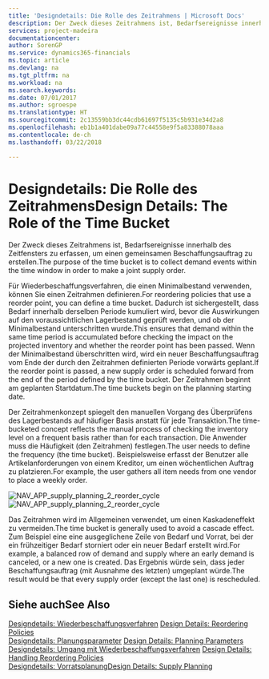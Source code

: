 ```yaml
---
title: 'Designdetails: Die Rolle des Zeitrahmens | Microsoft Docs'
description: Der Zweck dieses Zeitrahmens ist, Bedarfsereignisse innerhalb des Zeitfensters zu erfassen, um einen gemeinsamen Beschaffungsauftrag zu erstellen.
services: project-madeira
documentationcenter: 
author: SorenGP
ms.service: dynamics365-financials
ms.topic: article
ms.devlang: na
ms.tgt_pltfrm: na
ms.workload: na
ms.search.keywords: 
ms.date: 07/01/2017
ms.author: sgroespe
ms.translationtype: HT
ms.sourcegitcommit: 2c13559bb3dc44cdb61697f5135c5b931e34d2a8
ms.openlocfilehash: eb1b1a401dabe09a77c44558e9f5a83388078aaa
ms.contentlocale: de-ch
ms.lasthandoff: 03/22/2018

---
```

# <a name="design-details-the-role-of-the-time-bucket"></a><span data-ttu-id="58798-103">Designdetails: Die Rolle des Zeitrahmens</span><span class="sxs-lookup"><span data-stu-id="58798-103">Design Details: The Role of the Time Bucket</span></span>
<span data-ttu-id="58798-104">Der Zweck dieses Zeitrahmens ist, Bedarfsereignisse innerhalb des Zeitfensters zu erfassen, um einen gemeinsamen Beschaffungsauftrag zu erstellen.</span><span class="sxs-lookup"><span data-stu-id="58798-104">The purpose of the time bucket is to collect demand events within the time window in order to make a joint supply order.</span></span>  
  
 <span data-ttu-id="58798-105">Für Wiederbeschaffungsverfahren, die einen Minimalbestand verwenden, können Sie einen Zeitrahmen definieren.</span><span class="sxs-lookup"><span data-stu-id="58798-105">For reordering policies that use a reorder point, you can define a time bucket.</span></span> <span data-ttu-id="58798-106">Dadurch ist sichergestellt, dass Bedarf innerhalb derselben Periode kumuliert wird, bevor die Auswirkungen auf den voraussichtlichen Lagerbestand geprüft werden, und ob der Minimalbestand unterschritten wurde.</span><span class="sxs-lookup"><span data-stu-id="58798-106">This ensures that demand within the same time period is accumulated before checking the impact on the projected inventory and whether the reorder point has been passed.</span></span> <span data-ttu-id="58798-107">Wenn der Minimalbestand überschritten wird, wird ein neuer Beschaffungsauftrag vom Ende der durch den Zeitrahmen definierten Periode vorwärts geplant.</span><span class="sxs-lookup"><span data-stu-id="58798-107">If the reorder point is passed, a new supply order is scheduled forward from the end of the period defined by the time bucket.</span></span> <span data-ttu-id="58798-108">Der Zeitrahmen beginnt am geplanten Startdatum.</span><span class="sxs-lookup"><span data-stu-id="58798-108">The time buckets begin on the planning starting date.</span></span>  
  
 <span data-ttu-id="58798-109">Der Zeitrahmenkonzept spiegelt den manuellen Vorgang des Überprüfens des Lagerbestands auf häufiger Basis anstatt für jede Transaktion.</span><span class="sxs-lookup"><span data-stu-id="58798-109">The time-bucketed concept reflects the manual process of checking the inventory level on a frequent basis rather than for each transaction.</span></span> <span data-ttu-id="58798-110">Die Anwender muss die Häufigkeit (den Zeitrahmen) festlegen.</span><span class="sxs-lookup"><span data-stu-id="58798-110">The user needs to define the frequency (the time bucket).</span></span> <span data-ttu-id="58798-111">Beispielsweise erfasst der Benutzer alle Artikelanforderungen von einem Kreditor, um einen wöchentlichen Auftrag zu platzieren.</span><span class="sxs-lookup"><span data-stu-id="58798-111">For example, the user gathers all item needs from one vendor to place a weekly order.</span></span>  
  
 <span data-ttu-id="58798-112">![](media/nav_app_supply_planning_2_reorder_cycle.png "NAV_APP_supply_planning_2_reorder_cycle")</span><span class="sxs-lookup"><span data-stu-id="58798-112">![](media/nav_app_supply_planning_2_reorder_cycle.png "NAV_APP_supply_planning_2_reorder_cycle")</span></span>  
  
 <span data-ttu-id="58798-113">Das Zeitrahmen wird im Allgemeinen verwendet, um einen Kaskadeneffekt zu vermeiden.</span><span class="sxs-lookup"><span data-stu-id="58798-113">The time bucket is generally used to avoid a cascade effect.</span></span> <span data-ttu-id="58798-114">Zum Beispiel eine eine ausgeglichene Zeile von Bedarf und Vorrat, bei der ein frühzeitiger Bedarf storniert oder ein neuer Bedarf erstellt wird.</span><span class="sxs-lookup"><span data-stu-id="58798-114">For example, a balanced row of demand and supply where an early demand is canceled, or a new one is created.</span></span> <span data-ttu-id="58798-115">Das Ergebnis würde sein, dass jeder Beschaffungsauftrag (mit Ausnahme des letzten) umgeplant würde.</span><span class="sxs-lookup"><span data-stu-id="58798-115">The result would be that every supply order (except the last one) is rescheduled.</span></span>  
  
## <a name="see-also"></a><span data-ttu-id="58798-116">Siehe auch</span><span class="sxs-lookup"><span data-stu-id="58798-116">See Also</span></span>  
 <span data-ttu-id="58798-117">[Designdetails: Wiederbeschaffungsverfahren](design-details-reordering-policies.md) </span><span class="sxs-lookup"><span data-stu-id="58798-117">[Design Details: Reordering Policies](design-details-reordering-policies.md) </span></span>  
 <span data-ttu-id="58798-118">[Designdetails: Planungsparameter](design-details-planning-parameters.md) </span><span class="sxs-lookup"><span data-stu-id="58798-118">[Design Details: Planning Parameters](design-details-planning-parameters.md) </span></span>  
 <span data-ttu-id="58798-119">[Designdetails: Umgang mit Wiederbeschaffungsverfahren](design-details-handling-reordering-policies.md) </span><span class="sxs-lookup"><span data-stu-id="58798-119">[Design Details: Handling Reordering Policies](design-details-handling-reordering-policies.md) </span></span>  
 [<span data-ttu-id="58798-120">Designdetails: Vorratsplanung</span><span class="sxs-lookup"><span data-stu-id="58798-120">Design Details: Supply Planning</span></span>](design-details-supply-planning.md)
